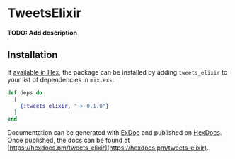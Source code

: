 # TweetsElixir

**TODO: Add description**

## Installation

If [available in Hex](https://hex.pm/docs/publish), the package can be installed
by adding `tweets_elixir` to your list of dependencies in `mix.exs`:

```elixir
def deps do
  [
    {:tweets_elixir, "~> 0.1.0"}
  ]
end
```

Documentation can be generated with [ExDoc](https://github.com/elixir-lang/ex_doc)
and published on [HexDocs](https://hexdocs.pm). Once published, the docs can
be found at [https://hexdocs.pm/tweets_elixir](https://hexdocs.pm/tweets_elixir).

